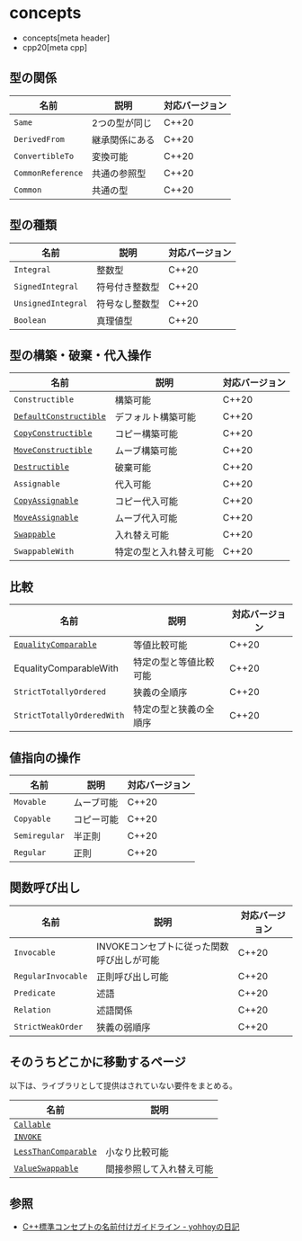 # concepts
* concepts[meta header]
* cpp20[meta cpp]


## 型の関係

| 名前 | 説明 | 対応バージョン |
|------|------|----------------|
| `Same` | 2つの型が同じ | C++20 |
| `DerivedFrom` | 継承関係にある | C++20 |
| `ConvertibleTo` | 変換可能 | C++20 |
| `CommonReference` | 共通の参照型 | C++20 |
| `Common` | 共通の型 | C++20 |


## 型の種類

| 名前 | 説明 | 対応バージョン |
|------|------|----------------|
| `Integral` | 整数型 | C++20 |
| `SignedIntegral` | 符号付き整数型 | C++20 |
| `UnsignedIntegral` | 符号なし整数型 | C++20 |
| `Boolean` | 真理値型 | C++20 |


## 型の構築・破棄・代入操作

| 名前 | 説明 | 対応バージョン |
|------|------|----------------|
| `Constructible` | 構築可能 | C++20 |
| [`DefaultConstructible`](concepts/DefaultConstructible.md) | デフォルト構築可能 | C++20 |
| [`CopyConstructible`](concepts/CopyConstructible.md)       | コピー構築可能 | C++20 |
| [`MoveConstructible`](concepts/MoveConstructible.md)       | ムーブ構築可能 | C++20 |
| [`Destructible`](concepts/Destructible.md)                 | 破棄可能 | C++20 |
| `Assignable` | 代入可能 | C++20 |
| [`CopyAssignable`](concepts/CopyAssignable.md)             | コピー代入可能 | C++20 |
| [`MoveAssignable`](concepts/MoveAssignable.md)             | ムーブ代入可能 | C++20 |
| [`Swappable`](concepts/Swappable.md)                       | 入れ替え可能 | C++20 |
| `SwappableWith` | 特定の型と入れ替え可能 | C++20 |


## 比較

| 名前 | 説明 | 対応バージョン |
|------|------|----------------|
| [`EqualityComparable`](concepts/EqualityComparable.md)     | 等値比較可能 | C++20 |
| EqualityComparableWith | 特定の型と等値比較可能 | C++20 |
| `StrictTotallyOrdered` | 狭義の全順序 | C++20 |
| `StrictTotallyOrderedWith` | 特定の型と狭義の全順序 | C++20 |


## 値指向の操作

| 名前 | 説明 | 対応バージョン |
|------|------|----------------|
| `Movable` | ムーブ可能 | C++20 |
| `Copyable` | コピー可能 | C++20 |
| `Semiregular` | 半正則 | C++20 |
| `Regular` | 正則 | C++20 |


## 関数呼び出し

| 名前 | 説明 | 対応バージョン |
|------|------|----------------|
| `Invocable` | INVOKEコンセプトに従った関数呼び出しが可能 | C++20 |
| `RegularInvocable` | 正則呼び出し可能 | C++20 |
| `Predicate` | 述語 | C++20 |
| `Relation` | 述語関係 | C++20 |
| `StrictWeakOrder` | 狭義の弱順序 | C++20 |


## そのうちどこかに移動するページ

以下は、ライブラリとして提供はされていない要件をまとめる。

| 名前 | 説明 |
|--|--|
| [`Callable`](concepts/Callable.md)                         | |
| [`INVOKE`](concepts/Invoke.md)                             | |
| [`LessThanComparable`](concepts/LessThanComparable.md)     | 小なり比較可能 |
| [`ValueSwappable`](concepts/ValueSwappable.md)             | 間接参照して入れ替え可能 |


## 参照
- [C++標準コンセプトの名前付けガイドライン - yohhoyの日記](https://yohhoy.hatenadiary.jp/entry/20190826/p1)
